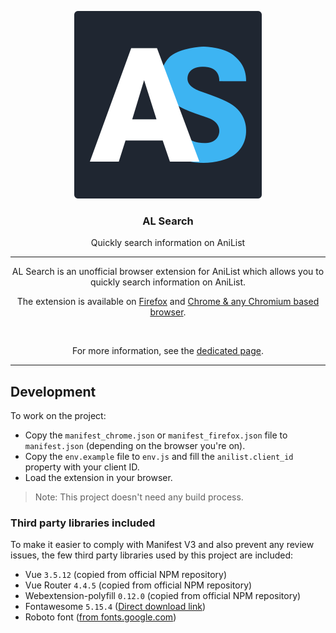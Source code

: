 <p align="center"><img src="./img/logo.svg"></p>
<h3 align="center">AL Search</h3>
<p align="center">Quickly search information on AniList</p>

<hr>

<p align="center">AL Search is an unofficial browser extension for AniList which allows you to quickly search information on AniList.</p>
<p align="center">The extension is available on <a href="https://addons.mozilla.org/en-US/firefox/addon/al-search/" title="See AL Search on Firefox">Firefox</a> and <a href="https://chrome.google.com/webstore/detail/cfgahmhilacehicbomiciimpemjhpalc" title="See AL Search on Chrome & Edge Chromium">Chrome & any Chromium based browser</a>.</p>

<br>

<p align="center">For more information, see the <a href="https://yellowfish085.github.io/al-search/" title="AL Search">dedicated page</a>.

<hr>

## Development

To work on the project:
- Copy the `manifest_chrome.json` or `manifest_firefox.json` file to `manifest.json` (depending on the browser you're on).
- Copy the `env.example` file to `env.js` and fill the `anilist.client_id` property with your client ID.
- Load the extension in your browser.

> Note: This project doesn't need any build process.

### Third party libraries included

To make it easier to comply with Manifest V3 and also prevent any review issues, the few third party libraries used by this project are included:

- Vue `3.5.12` (copied from official NPM repository)
- Vue Router `4.4.5` (copied from official NPM repository)
- Webextension-polyfill `0.12.0` (copied from official NPM repository)
- Fontawesome `5.15.4` ([Direct download link](https://use.fontawesome.com/releases/v5.15.4/fontawesome-free-5.15.4-web.zip?_gl=1*1otdaau*_ga*MjI3MjM0MTUuMTcxMDg1ODM5OA..*_ga_BPMS41FJD2*MTczMDE5OTY0OS4xNC4xLjE3MzAxOTk4OTYuMzEuMC4w))
- Roboto font ([from fonts.google.com](https://fonts.google.com/share?selection.family=Roboto:ital,wght@0,100;0,300;0,400;0,500;0,700;0,900;1,100;1,300;1,400;1,500;1,700;1,900))
